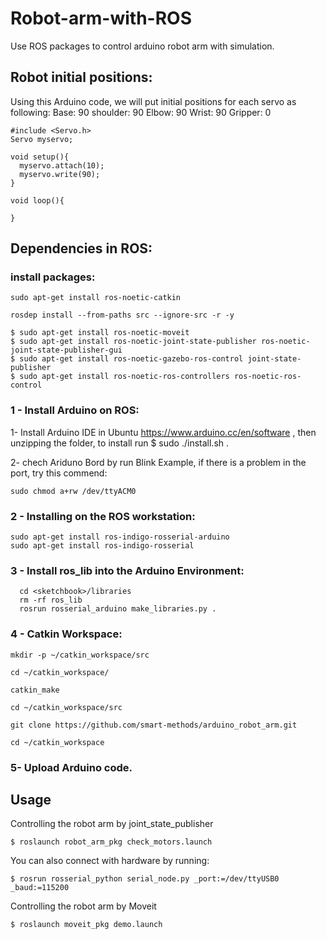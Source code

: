 # Robot-arm-with-ROS
Use ROS packages to control arduino robot arm with simulation.
## Robot initial positions:
Using this Arduino code, we will put initial positions for each servo as following:
Base: 90
shoulder: 90
Elbow: 90
Wrist: 90
Gripper: 0
```
#include <Servo.h> 
Servo myservo;

void setup(){
  myservo.attach(10);
  myservo.write(90);
}

void loop(){
  
}
```
## Dependencies in ROS:
### install packages:
```
sudo apt-get install ros-noetic-catkin
```
```
rosdep install --from-paths src --ignore-src -r -y
```
```
$ sudo apt-get install ros-noetic-moveit
$ sudo apt-get install ros-noetic-joint-state-publisher ros-noetic-joint-state-publisher-gui
$ sudo apt-get install ros-noetic-gazebo-ros-control joint-state-publisher
$ sudo apt-get install ros-noetic-ros-controllers ros-noetic-ros-control
```

### 1 - Install Arduino on ROS:
1- Install Arduino IDE in Ubuntu https://www.arduino.cc/en/software , then unzipping the folder, to install run $ sudo ./install.sh .

2- chech Ariduno Bord by run Blink Example, if there is a problem in the port, try this commend: 
```
sudo chmod a+rw /dev/ttyACM0
```
### 2 - Installing on the ROS workstation:
```
sudo apt-get install ros-indigo-rosserial-arduino
sudo apt-get install ros-indigo-rosserial
```
### 3 - Install ros_lib into the Arduino Environment:
```
  cd <sketchbook>/libraries 
  rm -rf ros_lib
  rosrun rosserial_arduino make_libraries.py .
```
### 4 - Catkin Workspace:
```
mkdir -p ~/catkin_workspace/src

cd ~/catkin_workspace/

catkin_make

cd ~/catkin_workspace/src

git clone https://github.com/smart-methods/arduino_robot_arm.git 

cd ~/catkin_workspace
```
### 5- Upload Arduino code.
## Usage
Controlling the robot arm by joint_state_publisher
```
$ roslaunch robot_arm_pkg check_motors.launch
```
You can also connect with hardware by running:
```
$ rosrun rosserial_python serial_node.py _port:=/dev/ttyUSB0 _baud:=115200
```
Controlling the robot arm by Moveit
```
$ roslaunch moveit_pkg demo.launch
```
